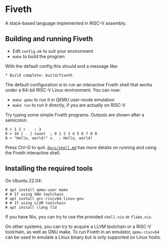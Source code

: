 # Fiveth

A stack-based language implemented in RISC-V assembly.

## Building and running Fiveth

- Edit `config.mk` to suit your environment
- `make` to build the program

With the default config this should end a message like:

```
* Build complete: build/fiveth
```

The default configuration is to run an interactive Fiveth shell that works under
a 64-bit RISC-V Linux environment. You can now:

- `make qemu` to run it in QEMU user-mode emulation
- `make run` to run it directly, if you are actually on RISC-V

Try typing some simple Fiveth programs. Outputs are shown after a semicolon.

```
0 > 1 2 + .  ; 3
0 > 10 [ . ] count  ; 0 1 2 3 4 5 6 7 8 9
0 > "Hello, world!" s.  ; Hello, world!
```

Press Ctrl-D to quit. [`docs/shell.md`](docs/shell.md) has more details on
running and using the Fiveth interactive shell.

## Installing the required tools

On Ubuntu 22.04:

```console
# apt install qemu-user make
# # If using GNU toolchain
# apt install gcc-riscv64-linux-gnu
# # If using LLVM toolchain
# apt install clang lld
```

If you have Nix, you can try to use the provided `shell.nix` or `flake.nix`.

On other systems, you can try to acquire a LLVM toolchain or a RISC-V toolchain,
as well as GNU make. To run Fiveth in an emulator, `qemu-riscv64` can be used to
emulate a Linux binary but is only supported on Linux hosts.
